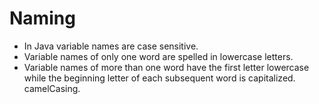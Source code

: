 # Naming

* In Java variable names are case sensitive.
* Variable names of only one word are spelled in lowercase letters.
* Variable names of more than one word have the first letter lowercase while the beginning letter of each subsequent word is capitalized. camelCasing. 